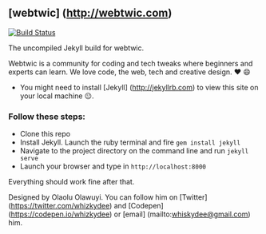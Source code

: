 ## [webtwic] (http://webtwic.com)

[![Build Status](https://travis-ci.org/webtwic/webtwic.github.io.svg?branch=master)](https://travis-ci.org/webtwic/webtwic.github.io)

The uncompiled Jekyll build for webtwic.

Webtwic is a community for coding and tech tweaks where beginners and experts can learn.
We love code, the web, tech and creative design. :heart: :smile:

+ You might need to install [Jekyll] (http://jekyllrb.com) to view this site on your local machine :neutral_face:.

### Follow these steps:
+ Clone this repo
+ Install Jekyll. Launch the ruby terminal and fire `gem install jekyll`
+ Navigate to the project directory on the command line and run `jekyll serve`
+ Launch your browser and type in `http://localhost:8000`

Everything should work fine after that.

Designed by Olaolu Olawuyi. You can follow him on [Twitter] (https://twitter.com/whizkydee) and [Codepen] (https://codepen.io/whizkydee) or [email] (mailto:whiskydee@gmail.com) him.
